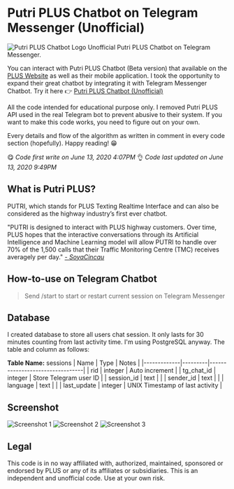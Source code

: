 # Putri PLUS Chatbot on Telegram Messenger (Unofficial)

![Putri PLUS Chatbot Logo](/images/Putri%20PLUS%20Chatbot%20Logo.jpg?raw=true)
Unofficial Putri PLUS Chatbot on Telegram Messenger. 

You can interact with Putri PLUS Chatbot (Beta version) that available on the [PLUS Website](http://www.plus.com.my/) as well as their mobile application. I took the opportunity to expand their great chatbot by integrating it with Telegram Messenger Chatbot. Try it here 👉 [Putri PLUS Chatbot (Unofficial)](https://t.me/putripluschatbot)

All the code intended for educational purpose only. I removed Putri PLUS API used in the real Telegram bot to prevent abusive to their system. If you want to make this code works, you need to figure out on your own.

Every details and flow of the algorithm as written in comment in every code section (hopefully). Happy reading! 😁

😋 *Code first write on June 13, 2020 4:07PM*
👌 *Code last updated on June 13, 2020 9:49PM*

## What is Putri PLUS?

PUTRI, which stands for PLUS Texting Realtime Interface and can also be considered as the highway industry’s first ever chatbot.

"PUTRI is designed to interact with PLUS highway customers. Over time, PLUS hopes that the interactive conversations through its Artificial Intelligence and Machine Learning model will allow PUTRI to handle over 70% of the 1,500 calls that their Traffic Monitoring Centre (TMC) receives averagely per day." *[- SoyaCincau](https://www.soyacincau.com/2020/05/22/plus-highway-introduces-putri-their-first-highway-customer-chatbot/)*

## How-to-use on Telegram Chatbot

> Send /start to start or restart current session on Telegram Messenger

## Database

I created database to store all users chat session. It only lasts for 30 minutes counting from last activity time. I'm using PostgreSQL anyway. The table and column as follows:

**Table Name:** sessions
| Name        | Type    | Notes                           |
|-------------|---------|---------------------------------|
| rid         | integer | Auto increment                  |
| tg_chat_id  | integer | Store Telegram user ID          |
| session_id  | text    |                                 |
| sender_id   | text    |                                 |
| language    | text    |                                 |
| last_update | integer | UNIX Timestamp of last activity |

## Screenshot

![Screenshot 1](/images/Screenshot%201.jpg?raw=true)
![Screenshot 2](/images/Screenshot%202.jpg?raw=true)
![Screenshot 3](/images/Screenshot%203.jpg?raw=true)

## Legal

This code is in no way affiliated with, authorized, maintained, sponsored or endorsed by PLUS or any of its affiliates or subsidiaries. This is an independent and unofficial code. Use at your own risk.